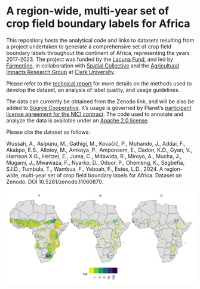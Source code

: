 # A region-wide, multi-year set of crop field boundary labels for Africa


This repository hosts the analytical code and links to datasets
resulting from a project undertaken to generate a comprehensive set of
crop field boundary labels throughout the continent of Africa,
representing the years 2017-2023. The project was funded by the [Lacuna
Fund](https://lacunafund.org/), and led by
[Farmerline](https://farmerline.co/), in collaboration with [Spatial
Collective](https://spatialcollective.com/) and the [Agricultural
Impacts Research Group](agroimpacts.info) at [Clark
University](https://www.clarku.edu/departments/geography/).

Please refer to the [technical
report](notebooks/report/technical-report.pdf) for more details on the
methods used to develop the dataset, an analysis of label quality, and
usage guidelines.

The data can currently be obtained from the Zenodo link, and will be
also be added to [Source Cooperative](https://source.coop/). It’s usage
is governed by Planet’s [participant license agreement for the NICI
contract](https://assets.planet.com/docs/Planet_ParticipantLicenseAgreement_NICFI.pdf).
The code used to annotate and analyze the data is available under an
[Apache 2.0 license](https://www.apache.org/licenses/LICENSE-2.0).

Please cite the dataset as follows:

Wussah, A., Asipunu, M., Gathigi, M., Kovačič, P., Muhando, J., Addai,
F., Akakpo, E.S., Allotey, M., Amkoya, P., Amponsem, E., Dadon, K.D.,
Gyan, V., Harrison X.G., Heltzel, E., Juma, C., Mdawida, R., Miroyo, A.,
Mucha, J., Mugami, J., Mwawaza, F., Nyarko, D., Oduor, P., Ohemeng, K.,
Segbefia, S.I.D., Tumbula, T., Wambua, F., Yeboah, F., Estes, L.D.,
2024. A region-wide, multi-year set of crop field boundary labels for
Africa. Dataset on Zenodo. DOI 10.5281/zenodo.11060870.

![](notebooks/report/images/fig-fldareamap-1.png)

